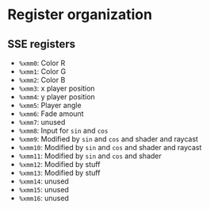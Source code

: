 # Register organization

## SSE registers


- `%xmm0`: Color R
- `%xmm1`: Color G
- `%xmm2`: Color B
- `%xmm3`: x player position
- `%xmm4`: y player position
- `%xmm5`: Player angle
- `%xmm6`: Fade amount 
- `%xmm7`: unused
- `%xmm8`: Input for `sin` and `cos`
- `%xmm9`: Modified by `sin` and `cos` and shader and raycast
- `%xmm10`: Modified by `sin` and `cos` and shader and raycast
- `%xmm11`: Modified by `sin` and `cos` and shader
- `%xmm12`: Modified by stuff
- `%xmm13`: Modified by stuff
- `%xmm14`: unused
- `%xmm15`: unused
- `%xmm16`: unused

